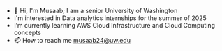 - 👋 Hi, I'm Musaab; I am a senior University of Washington
-  I'm interested in  Data analytics internships for the summer of 2025
- I’m currently learning AWS Cloud Infrastructure and Cloud Computing concepts
- 📫 How to reach me musaab24@uw.edu
<!--
**MusaabB/MusaabB** is a ✨ _special_ ✨ repository because its `README.md` (this file) appears on your GitHub profile.

Here are some ideas to get you started:
I am a senior at the 
- 🔭 I’m currently working on ...
- 🌱 I’m currently learning ...
- 👯 I’m looking to collaborate on ...
- 🤔 I’m looking for help with ...
- 💬 Ask me about ...
- 📫 How to reach me: ...
- 😄 Pronouns: ...
- ⚡ Fun fact: ...
-->
